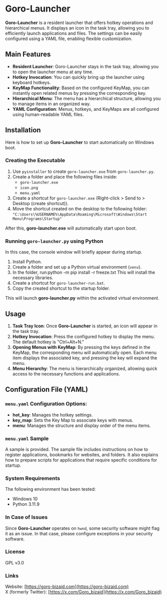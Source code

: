 # Goro-Launcher

**Goro-Launcher** is a resident launcher that offers hotkey operations and hierarchical menus. It displays an icon in the task tray, allowing you to efficiently launch applications and files. The settings can be easily configured using a YAML file, enabling flexible customization.

## Main Features

- **Resident Launcher**: Goro-Launcher stays in the task tray, allowing you to open the launcher menu at any time.
- **Hotkey Invocation**: You can quickly bring up the launcher using keyboard hotkeys.
- **KeyMap Functionality**: Based on the configured KeyMap, you can instantly open related menus by pressing the corresponding key.
- **Hierarchical Menu**: The menu has a hierarchical structure, allowing you to manage items in an organized way.
- **YAML Configuration**: Menus, hotkeys, and KeyMaps are all configured using human-readable YAML files.

## Installation

Here is how to set up **Goro-Launcher** to start automatically on Windows boot.

### Creating the Executable

1. Use `pyinstaller` to create `goro-launcher.exe` from `goro-launcher.py`.
2. Create a folder and place the following files inside:
   - `goro-launcher.exe`
   - `icon.png`
   - `menu.yaml`
3. Create a shortcut for `goro-launcher.exe` (Right-click > Send to > Desktop (create shortcut)).
4. Move the shortcut created on the desktop to the following folder:
   `"C:\Users\%USERNAME%\AppData\Roaming\Microsoft\Windows\Start Menu\Programs\Startup"`

After this, **goro-launcher.exe** will automatically start upon boot.

### Running `goro-launcher.py` using Python

In this case, the console window will briefly appear during startup.

1. Install Python.
2. Create a folder and set up a Python virtual environment (`venv`).
3. In the folder, run:python -m pip install -r freeze.txt
This will install the necessary libraries.
4. Create a shortcut for `goro-launcher-run.bat`.
5. Copy the created shortcut to the startup folder.

This will launch **goro-launcher.py** within the activated virtual environment.

## Usage

1. **Task Tray Icon**: Once **Goro-Launcher** is started, an icon will appear in the task tray.
2. **Hotkey Invocation**: Press the configured hotkey to display the menu. The default hotkey is "Ctrl+Alt+N."
3. **Opening Menus with KeyMap**: By pressing the keys defined in the KeyMap, the corresponding menu will automatically open.
Each menu item displays the associated key, and pressing the key will expand the menu.
4. **Menu Hierarchy**: The menu is hierarchically organized, allowing quick access to the necessary functions and applications.

## Configuration File (YAML)

### `menu.yaml` Configuration Options:

- **hot_key**: Manages the hotkey settings.
- **key_map**: Sets the Key Map to associate keys with menus.
- **menu**: Manages the structure and display order of the menu items.

### `menu.yaml` Sample

A sample is provided. The sample file includes instructions on how to register applications, bookmarks for websites, and folders. It also explains how to prepare scripts for applications that require specific conditions for startup.

### System Requirements

The following environment has been tested:

- Windows 10
- Python 3.11.9

### In Case of Issues

Since **Goro-Launcher** operates on `hwnd`, some security software might flag it as an issue. In that case, please configure exceptions in your security software.

### License

GPL v3.0

### Links

Website: [https://goro-bizaid.com](https://goro-bizaid.com)  
X (formerly Twitter): [https://x.com/Goro_bizaid](https://x.com/Goro_bizaid)

